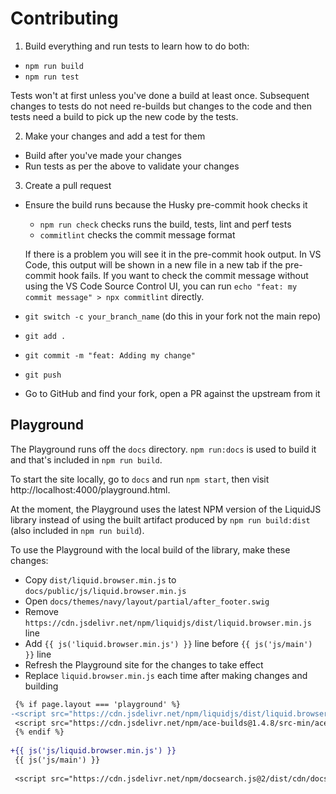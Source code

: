 # Contributing

1. Build everything and run tests to learn how to do both:
  - `npm run build`
  - `npm run test`

  Tests won't at first unless you've done a build at least once.
  Subsequent changes to tests do not need re-builds but changes to the code and
  then tests need a build to pick up the new code by the tests.

2. Make your changes and add a test for them
  - Build after you've made your changes
  - Run tests as per the above to validate your changes

3. Create a pull request
  - Ensure the build runs because the Husky pre-commit hook checks it
    - `npm run check` checks runs the build, tests, lint and perf tests
    - `commitlint` checks the commit message format
    
    If there is a problem you will see it in the pre-commit hook output.
    In VS Code, this output will be shown in a new file in a new tab if the
    pre-commit hook fails.
    If you want to check the commit message without using the VS Code Source
    Control UI, you can run `echo "feat: my commit message" > npx commitlint`
    directly.
    
  - `git switch -c your_branch_name` (do this in your fork not the main repo)
  - `git add .`
  - `git commit -m "feat: Adding my change"`
  - `git push`
  - Go to GitHub and find your fork, open a PR against the upstream from it

## Playground

The Playground runs off the `docs` directory.
`npm run:docs` is used to build it and that's included in `npm run build`.

To start the site locally, go to `docs` and run `npm start`, then visit
http://localhost:4000/playground.html.

At the moment, the Playground uses the latest NPM version of the LiquidJS
library instead of using the built artifact produced by `npm run build:dist`
(also included in `npm run build`).

To use the Playground with the local build of the library, make these changes:

- Copy `dist/liquid.browser.min.js` to `docs/public/js/liquid.browser.min.js`
- Open `docs/themes/navy/layout/partial/after_footer.swig`
- Remove `https://cdn.jsdelivr.net/npm/liquidjs/dist/liquid.browser.min.js` line
- Add `{{ js('liquid.browser.min.js') }}` line before `{{ js('js/main') }}` line
- Refresh the Playground site for the changes to take effect
- Replace `liquid.browser.min.js` each time after making changes and building

```diff
 {% if page.layout === 'playground' %}
-<script src="https://cdn.jsdelivr.net/npm/liquidjs/dist/liquid.browser.min.js"></script>
 <script src="https://cdn.jsdelivr.net/npm/ace-builds@1.4.8/src-min/ace.js"></script>
 {% endif %}
 
+{{ js('js/liquid.browser.min.js') }}
 {{ js('js/main') }}
 
 <script src="https://cdn.jsdelivr.net/npm/docsearch.js@2/dist/cdn/docsearch.min.js"></script>
```
